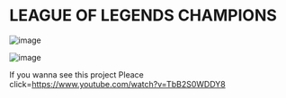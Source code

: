 # LEAGUE OF LEGENDS CHAMPIONS

![image](https://github.com/Clabiyik/Lolchampions/assets/98713471/6060c18e-67f4-4650-b6cb-8980c86e538e)

![image](https://github.com/Clabiyik/Lolchampions/assets/98713471/83a16e35-cedd-499c-bbe4-f3c140d1e805)





If you wanna see this project Pleace click=https://www.youtube.com/watch?v=TbB2S0WDDY8

